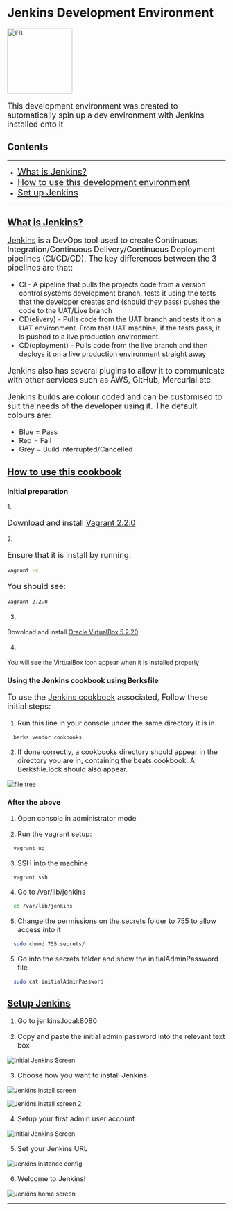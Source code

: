 # Jenkins Development Environment

<div>
  <img width="150px;" src="./readmeimg/jenkins.jpeg" alt="FB">
</div>

<p style="font-size: 18px;">This development environment was created to automatically spin up a dev environment with Jenkins installed onto it</p>

## Contents
---
- <a href="#what" style="font-size: 20px;"> What is Jenkins? </a>
- <a href="#how" style="font-size: 20px;"> How to use this development environment </a>
- <a href="#setup" style="font-size: 20px;"> Set up Jenkins </a>
---

<u><h2 id="what">What is Jenkins?</h2></u>

<p style="font-size: 18px;">
<a href="https://jenkins.io/">Jenkins</a> is a DevOps tool used to create Continuous Integration/Continuous Delivery/Continuous Deployment pipelines (CI/CD/CD). The key differences between the 3 pipelines are that:
  <ul style="font-size: 16px;">
    <li>CI - A pipeline that pulls the projects code from a version control systems development branch, tests it using the tests that the developer creates and (should they pass) pushes the code to the UAT/Live branch</li>  
    <li>CD(elivery) - Pulls code from the UAT branch and tests it on a UAT environment. From that UAT machine, if the tests pass, it is pushed to a live production environment.</li>  
    <li>CD(eployment) - Pulls code from the live branch and then deploys it on a live production environment straight away</li>
  </ul>
</p>

<p style="font-size: 18px;">
Jenkins also has several plugins to allow it to communicate with other services such as AWS, GitHub, Mercurial etc.
</p>

<p style="font-size: 18px;">
Jenkins builds are colour coded and can be customised to suit the needs of the developer using it. The default colours are:
  <ul style="font-size: 16px;">
    <li>Blue = Pass</li>
    <li>Red = Fail</li>
    <li>Grey = Build interrupted/Cancelled</li>
  </ul>
</p>

<u><h2 id="how">How to use this cookbook</h2></u>

### Initial preparation

1.<p style="font-size: 18px;">
Download and install <a href="https://www.vagrantup.com/">Vagrant 2.2.0</a>
</p>

2.<p style="font-size: 18px;">
Ensure that it is install by running:
</p>

```bash
vagrant -v
```
<p style="font-size: 18px;">
You should see:
</p>

```bash
Vagrant 2.2.0
```

3. <p style="font-size: 18px;">
Download and install <a href="https://www.virtualbox.org/wiki/Downloads">Oracle VirtualBox 5.2.20</a>
</p>

4. <p style="font-size: 18px;">
You will see the VirtualBox icon appear when it is installed properly
</p>

### Using the Jenkins cookbook using Berksfile

<p style="font-size: 18px;">
To use the <a href="https://github.com/RCollettSG/JenkinsCookbook">Jenkins cookbook</a> associated, Follow these initial steps:
</p>

1. <p style="font-size: 16px;"> Run this line in your console under the same directory it is in. </p>

```bash
  berks vendor cookbooks
```

2. <p style="font-size: 16px;"> If done correctly, a cookbooks directory should appear in the directory you are in, containing the beats cookbook. A Berksfile.lock should also appear. </p>

![file tree](./readmeimg/cbfiletree.png)

### After the above

1. <p style="font-size: 16px;"> Open console in administrator mode </p>

2. <p style="font-size: 16px;"> Run the vagrant setup: </p>

```bash
  vagrant up
```

3. <p style="font-size: 16px;"> SSH into the machine </p>

```bash
  vagrant ssh
```

4. <p style="font-size: 16px;"> Go to /var/lib/jenkins </p>

```bash
  cd /var/lib/jenkins
```

5. <p style="font-size: 16px;"> Change the permissions on the secrets folder to 755 to allow access into it </p>

```bash
  sudo chmod 755 secrets/
```


5. <p style="font-size: 16px;"> Go into the secrets folder and show the initialAdminPassword file</p>

```bash
  sudo cat initialAdminPassword
```

<u><h2 id="setup">Setup Jenkins</h2></u>

1. <p style="font-size: 16px;">Go to jenkins.local:8080</p>

2. <p style="font-size: 16px;">Copy and paste the initial admin password into the relevant text box</p>

![Initial Jenkins Screen](./readmeimg/initjenkins.png)

3. <p style="font-size: 16px;">Choose how you want to install Jenkins</p>

![Jenkins install screen](./readmeimg/jenkinsinstall.png)

![Jenkins install screen 2](./readmeimg/jenkinsinstall2.png)

4. <p style="font-size: 16px;">Setup your first admin user account</p>

![Initial Jenkins Screen](./readmeimg/jenkinsadmin.png)

5. <p style="font-size: 16px;">Set your Jenkins URL</p>

![Jenkins instance config](./readmeimg/jenkinsinstconf.png)

6. <p style="font-size: 16px;">Welcome to Jenkins!</p>

![Jenkins home screen](./readmeimg/jenkinshome.png)

---
